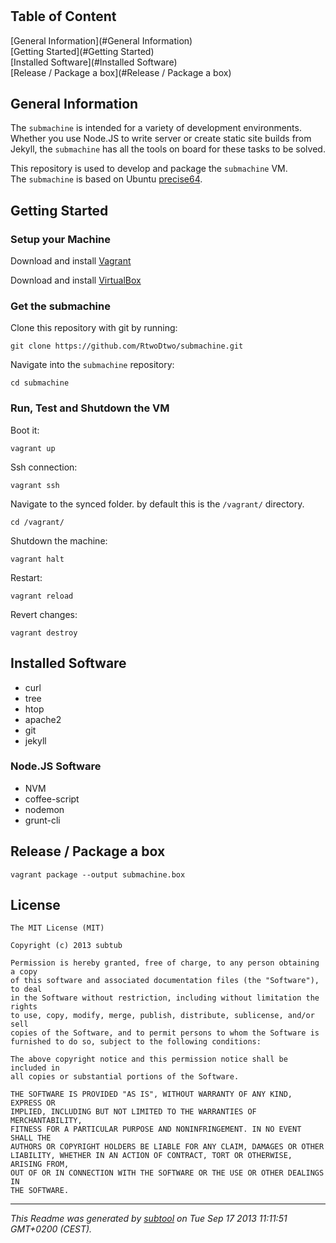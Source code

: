 #   

## Table of Content

[General Information](#General Information)  
[Getting Started](#Getting Started)  
[Installed Software](#Installed Software)  
[Release / Package a box](#Release / Package a box)  

## General Information

The ```submachine``` is intended for a variety of development environments.  
Whether you use Node.JS to write server or create static site builds from Jekyll, the ```submachine``` has all the tools on board for these tasks to be solved.  
  
This repository is used to develop and package the ```submachine``` VM.  
The ```submachine``` is based on Ubuntu [precise64](http://files.vagrantup.com/precise64.box).  
  ## Getting Started

### Setup your Machine
Download and install [Vagrant](http://downloads.vagrantup.com/)  
  
Download and install [VirtualBox](https://www.virtualbox.org/wiki/Downloads)    

### Get the submachine  
Clone this repository with git by running:

    git clone https://github.com/RtwoDtwo/submachine.git

Navigate into the ```submachine``` repository:

    cd submachine

### Run, Test and Shutdown the VM
Boot it:

    vagrant up

Ssh connection:

    vagrant ssh

Navigate to the synced folder. by default this is the ```/vagrant/``` directory.

    cd /vagrant/

Shutdown the machine:

    vagrant halt

Restart:

    vagrant reload

Revert changes:

    vagrant destroy
## Installed Software

- curl
- tree
- htop
- apache2
- git
- jekyll

### Node.JS Software

- NVM
- coffee-script
- nodemon
- grunt-cli
  
## Release / Package a box

    vagrant package --output submachine.box

## License

```
The MIT License (MIT)  
  
Copyright (c) 2013 subtub  
  
Permission is hereby granted, free of charge, to any person obtaining a copy  
of this software and associated documentation files (the "Software"), to deal  
in the Software without restriction, including without limitation the rights  
to use, copy, modify, merge, publish, distribute, sublicense, and/or sell  
copies of the Software, and to permit persons to whom the Software is  
furnished to do so, subject to the following conditions:  
  
The above copyright notice and this permission notice shall be included in  
all copies or substantial portions of the Software.  
  
THE SOFTWARE IS PROVIDED "AS IS", WITHOUT WARRANTY OF ANY KIND, EXPRESS OR  
IMPLIED, INCLUDING BUT NOT LIMITED TO THE WARRANTIES OF MERCHANTABILITY,  
FITNESS FOR A PARTICULAR PURPOSE AND NONINFRINGEMENT. IN NO EVENT SHALL THE  
AUTHORS OR COPYRIGHT HOLDERS BE LIABLE FOR ANY CLAIM, DAMAGES OR OTHER  
LIABILITY, WHETHER IN AN ACTION OF CONTRACT, TORT OR OTHERWISE, ARISING FROM,  
OUT OF OR IN CONNECTION WITH THE SOFTWARE OR THE USE OR OTHER DEALINGS IN  
THE SOFTWARE.  
  ```

---

*This Readme was generated by [subtool](http://www.github.com/subtub/subtool) on Tue Sep 17 2013 11:11:51 GMT+0200 (CEST).*  

